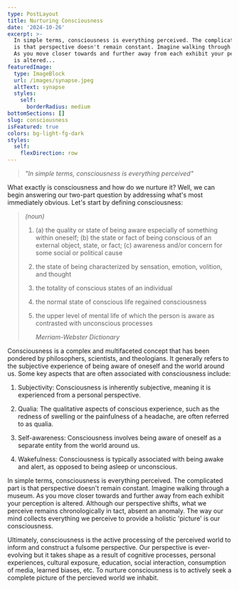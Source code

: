 ```yaml
---
type: PostLayout
title: Nurturing Consciousness
date: '2024-10-26'
excerpt: >-
  In simple terms, consciousness is everything perceived. The complicated part
  is that perspective doesn't remain constant. Imagine walking through a museum.
  As you move closer towards and further away from each exhibit your perception
  is altered...
featuredImage:
  type: ImageBlock
  url: /images/synapse.jpeg
  altText: synapse
  styles:
    self:
      borderRadius: medium
bottomSections: []
slug: consciousness
isFeatured: true
colors: bg-light-fg-dark
styles:
  self:
    flexDirection: row
---
```

> *"In simple terms, consciousness is everything perceived"*

What exactly is consciousness and how do we nurture it? Well, we can begin answering our two-part question by addressing what's most immediately obvious. Let's start by defining consciousness:

> *(noun)*
>
> 1.  (a) the quality or state of being aware especially of something within oneself; (b) the state or fact of being conscious of an external object, state, or fact; (c) awareness and/or concern for some social or political cause
>
> 2.  the state of being characterized by sensation, emotion, volition, and thought
>
> 3.  the totality of conscious states of an individual
>
> 4.  the normal state of conscious life regained consciousness
>
> 5.  the upper level of mental life of which the person is aware as contrasted with unconscious processes
>
>     *Merriam-Webster Dictionary*

Consciousness is a complex and multifaceted concept that has been pondered by philosophers, scientists, and theologians. It generally refers to the subjective experience of being aware of oneself and the world around us. Some key aspects that are often associated with consciousness include:

1.  Subjectivity: Consciousness is inherently subjective, meaning it is experienced from a personal perspective.

2.  Qualia: The qualitative aspects of conscious experience, such as the redness of swelling or the painfulness of a headache, are often referred to as qualia.

3.  Self-awareness: Consciousness involves being aware of oneself as a separate entity from the world around us.

4.  Wakefulness: Consciousness is typically associated with being awake and alert, as opposed to being asleep or unconscious.

In simple terms, consciousness is everything perceived. The complicated part is that perspective doesn't remain constant. Imagine walking through a museum. As you move closer towards and further away from each exhibit your perception is altered. Although our perspective shifts, what we perceive remains chronologically in tact, absent an anomaly. The way our mind collects everything we perceive to provide a holistic 'picture' is our consciousness.

Ultimately, consciousness is the active processing of the perceived world to inform and construct a fulsome perspective. Our perspective is ever-evolving but it takes shape as a result of cognitive processes, personal experiences, cultural exposure, education, social interaction, consumption of media, learned biases, etc. To nurture consciousness is to actively seek a complete picture of the percieved world we inhabit.
